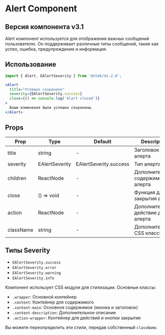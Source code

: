 # Alert Component

## Версия компонента v3.1

Alert компонент используется для отображения важных сообщений пользователю. Он поддерживает различные типы сообщений, такие как успех, ошибка, предупреждение и информация.

## Использование

```jsx
import { Alert, EAlertSeverity } from '@nlmk/ds-2.0';

<Alert
  title="Успешно сохранено"
  severity={EAlertSeverity.success}
  close={() => console.log('Alert closed')}
>
  Ваши изменения были успешно сохранены.
</Alert>
```

## Props

| Prop      | Type           | Default                | Description                        |
|-----------|----------------|------------------------|------------------------------------|
| title     | string         | -                      | Заголовок алерта                   |
| severity  | EAlertSeverity | EAlertSeverity.success | Тип алерта                         |
| children  | ReactNode      | -                      | Дополнительное содержимое алерта   |
| close     | () => void     | -                      | Функция для закрытия алерта        |
| action    | ReactNode      | -                      | Дополнительное действие для алерта |
| className | string         | -                      | Дополнительные CSS классы          |

## Типы Severity

- `EAlertSeverity.success`
- `EAlertSeverity.error`
- `EAlertSeverity.warning`
- `EAlertSeverity.info`

Компонент использует CSS модули для стилизации. Основные классы:

- `.wrapper`: Основной контейнер
- `.content`: Контейнер для содержимого
- `.content-main`: Основное содержимое (иконка и заголовок)
- `.content-description`: Дополнительное описание
- `.action-wrapper`: Контейнер для действий и кнопки закрытия

Вы можете переопределить эти стили, передав собственный `className`.
